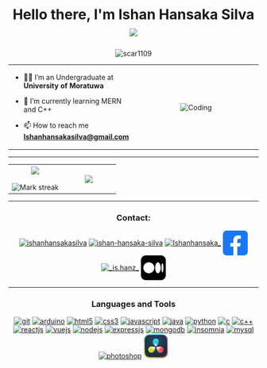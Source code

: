<h1 align="center">Hello there, I'm Ishan Hansaka Silva <img src='https://raw.githubusercontent.com/MartinHeinz/MartinHeinz/master/wave.gif' height= 35px></h1>

<!--- profile veiws -->
<p align="center">
  <img width="120px" heigth="120px" src="https://komarev.com/ghpvc/?username=IshanHansaka&label=Profile%20views&color=0e75b6&style=flat" alt="scar1109" />
</p>

<!--- About -->
<table align="center">
  <tr>
    <td width="50%" align="left">

- 🧑‍🎓 I’m an Undergraduate at **University of Moratuwa**
  
-  🌱 I’m currently learning MERN and C++
  
- 📫 How to reach me **Ishanhansakasilva@gmail.com**
  
    </td>
    <td width="50%" align="center">
      <img align="center" alt="Coding" width="250" src="https://github.com/7oSkaaa/7oSkaaa/blob/main/Images/Right_Side.gif?raw=true">
    </td>
  </tr>
</table>

---

<!--- stats -->
<table align="center">
  <tr border="none">
    <td width="50%" align="center">
      <img  align="center"  src="https://github-readme-stats.vercel.app/api?username=IshanHansaka&theme=dark&show_icons=true&count_private=true" />
      <br><br>
      <img  title="🔥 Get streak stats for your profile at git.io/streak-stats" alt="Mark streak" src="https://github-readme-streak-stats.herokuapp.com/?user=IshanHansaka&theme=dark&hide_border=false" /> 
    </td>
    <td width="50%" align="center">
      <img align="center" src="https://github-readme-stats.anuraghazra1.vercel.app/api/top-langs/?username=IshanHansaka&theme=dark&hide_border=false&no-bg=true&no-frame=true&langs_count=10"/>
    </td>
  </tr>
</table>

---

<h3 align="center">Contact:</h3>
<p align="center">
<a href="https://www.linkedin.com/in/ishanhansakasilva" target="blank"><img align="center" src="https://github.com/IshanHansaka/skill-icons/blob/main/icons/LinkedIn.svg" alt="ishanhansakasilva" height="50" width="50" /></a>
<a href="https://stackoverflow.com/users/22502508/ishan-hansaka-silva" target="blank"><img align="center" src="https://raw.githubusercontent.com/rahuldkjain/github-profile-readme-generator/master/src/images/icons/Social/stack-overflow.svg" alt="ishan-hansaka-silva" height="50" width="50" /></a>
<a href="https://twitter.com/Ishanhansaka_" target="blank"><img align="center" src="https://github.com/IshanHansaka/skill-icons/blob/main/icons/Twitter.svg" alt="Ishanhansaka_" height="50" width="50" /></a>
<a href="https://web.facebook.com/IshanHansakaSilva" target="blank"><img align="center" src="https://github.com/IshanHansaka/skill-icons/blob/IshanHansaka/icons/fb.svg" alt="Ishan Hansaka Silva" height="50" width="50" /></a>
<a href="https://www.instagram.com/_is.hanz_/" target="blank"><img align="center" src="https://github.com/IshanHansaka/skill-icons/blob/main/icons/Instagram.svg" alt="_is.hanz_" height="50" width="50" /></a>
<a href="https://medium.com/@ishanhansakasilva" target="blank"><img align="center" src="https://github.com/IshanHansaka/skill-icons/blob/IshanHansaka/icons/medium-.svg" alt="@ishanhansakasilva" height="50" width="50" /></a>
</p>

---

<h3 align="center">Languages and Tools</h3>
<p align="center"> 
  <a href="https://git-scm.com/" target="_blank" rel="noreferrer"> <img src="https://github.com/IshanHansaka/skill-icons/blob/main/icons/Git.svg" alt="git" width="50" height="50"/></a>
  <a href="https://www.arduino.cc/" target="_blank" rel="noreferrer"> <img src="https://github.com/IshanHansaka/skill-icons/blob/main/icons/Arduino.svg" alt="arduino" width="50" height="50"/></a> 
  <a href="https://www.w3.org/html/" target="_blank" rel="noreferrer"> <img src="https://github.com/IshanHansaka/skill-icons/blob/main/icons/HTML.svg" alt="html5" width="50" height="50"/></a>
  <a href="https://www.w3schools.com/css/" target="_blank" rel="noreferrer"> <img src="https://github.com/IshanHansaka/skill-icons/blob/main/icons/CSS.svg" alt="css3" width="50" height="50"/></a> 
  <a href="https://developer.mozilla.org/en-US/docs/Web/JavaScript" target="_blank" rel="noreferrer"> <img src="https://github.com/IshanHansaka/skill-icons/blob/main/icons/JavaScript.svg" alt="javascript" width="50" height="50"/></a> 
  <a href="https://www.java.com" target="_blank" rel="noreferrer"> <img src="https://github.com/IshanHansaka/skill-icons/blob/main/icons/Java-Dark.svg" alt="java" width="50" height="50"/></a> 
  <a href="https://www.python.org/" target="_blank" rel="noreferrer"> <img src="https://github.com/IshanHansaka/skill-icons/blob/main/icons/Python-Light.svg" alt="python" width="50" height="50"/></a> 
  <a href="https://www.cprogramming.com/" target="_blank" rel="noreferrer"> <img src="https://github.com/IshanHansaka/skill-icons/blob/main/icons/C.svg" alt="c" width="50" height="50"/></a> 
  <a href="https://www.w3schools.com/cpp/" target="_blank" rel="noreferrer"> <img src="https://github.com/IshanHansaka/skill-icons/blob/main/icons/CPP.svg" alt="c++" width="50" height="50"/></a>
  <a href="https://react.dev" target="_blank" rel="noreferrer"> <img src="https://github.com/IshanHansaka/skill-icons/blob/main/icons/React-Dark.svg" alt="reactjs" width="50" height="50"/></a>
  <a href="https://vuejs.org/" target="_blank" rel="noreferrer"> <img src="https://github.com/IshanHansaka/skill-icons/blob/main/icons/VueJS-Dark.svg" alt="vuejs" width="50" height="50"/></a>
  <a href="https://nodejs.org/ent" target="_blank" rel="noreferrer"> <img src="https://github.com/IshanHansaka/skill-icons/blob/main/icons/NodeJS-Dark.svg" alt="nodejs" width="50" height="50"/></a>
  <a href="https://expressjs.com" target="_blank" rel="noreferrer"> <img src="https://github.com/IshanHansaka/skill-icons/blob/main/icons/ExpressJS-Dark.svg" alt="expressjs" width="50" height="50"/></a>
  <a href="https://www.mongodb.com/lp/cloud/atlas/try4?utm_source=google&utm_campaign=search_gs_pl_evergreen_atlas_core_prosp-brand_gic-null_apac-lk_ps-all_desktop_eng_lead&utm_term=mongodb&utm_medium=cpc_paid_search&utm_ad=e&utm_ad_campaign_id=12212624368&adgroup=115749715143&cq_cmp=12212624368&gad_source=1&gclid=CjwKCAjwl4yyBhAgEiwADSEjeAe03tJu6YgRFHo7Jwm3nk-8ZeJ_Ew7SZnV-5S3-NiZmYPGLEiC3nBoCDpoQAvD_BwE" target="_blank" rel="noreferrer"> <img src="https://github.com/IshanHansaka/skill-icons/blob/main/icons/MongoDB.svg" alt="mongodb" width="50" height="50"/></a>
  <a href="https://docs.insomnia.rest/" target="_blank" rel="noreferrer"> <img src="https://www.svgrepo.com/show/353904/insomnia.svg" alt="insomnia" width="50" height="50"/></a> 
  <a href="https://www.mysql.com/" target="_blank" rel="noreferrer"> <img src="https://github.com/IshanHansaka/skill-icons/blob/main/icons/MySQL-Light.svg" alt="mysql" width="50" height="50"/></a>
  <a href="https://www.photoshop.com/en" target="_blank" rel="noreferrer"> <img src="https://github.com/IshanHansaka/skill-icons/blob/main/icons/Photoshop.svg" alt="photoshop" width="50" height="50"/></a>
  <a href="https://www.blackmagicdesign.com/products/davinciresolve" target="_blank" rel="noreferrer"><img src="https://github.com/Scar1109/skill-icons/blob/Scar1109/icons/DavinchiResolve.svg" alt="DavinchiResolve" width="50" height="50"/></a>
  
<!---
---https://github.com/IshanHansaka/skill-icons/blob/main/icons/React-Dark.svg

<h3 align="center">Support:</h3>

-->
